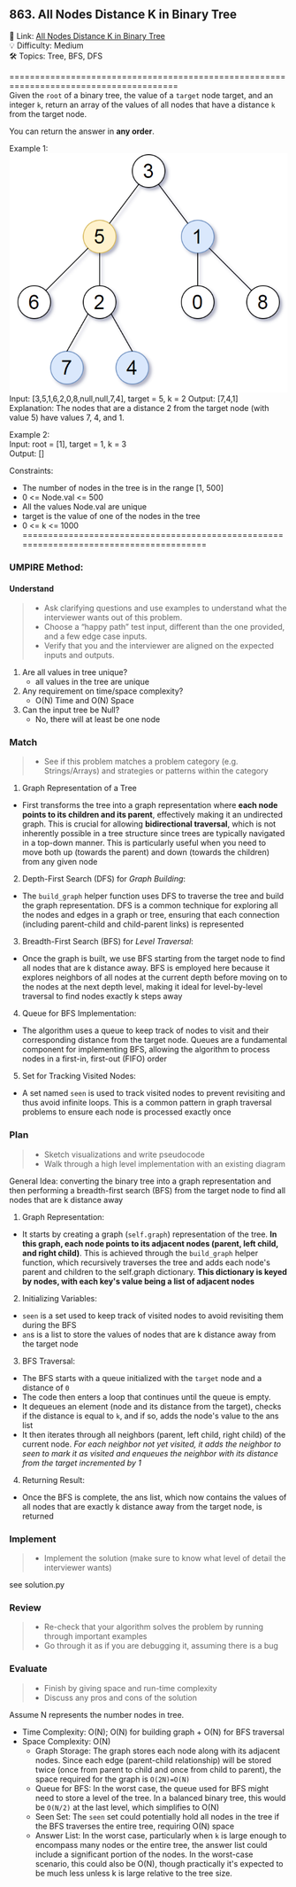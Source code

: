 ## 863. All Nodes Distance K in Binary Tree
🔗  Link: [All Nodes Distance K in Binary Tree](https://leetcode.com/problems/all-nodes-distance-k-in-binary-tree/description/)<br>
💡 Difficulty: Medium<br>
🛠️ Topics: Tree, BFS, DFS<br>

=======================================================================================<br>
Given the `root` of a binary tree, the value of a `target` node target, and an integer `k`, return an array of the values of all nodes that have a distance `k` from the target node.

You can return the answer in **any order**.<br>

Example 1:<br>
![img1](image.png)<br>
Input: [3,5,1,6,2,0,8,null,null,7,4], target = 5, k = 2
Output: [7,4,1]<br>
Explanation: The nodes that are a distance 2 from the target node (with value 5) have values 7, 4, and 1.<br>

Example 2:<br>
Input: root = [1], target = 1, k = 3<br>
Output: []<br>


Constraints:<br>
- The number of nodes in the tree is in the range [1, 500]
- 0 <= Node.val <= 500
- All the values Node.val are unique
- target is the value of one of the nodes in the tree
- 0 <= k <= 1000
=======================================================================================<br>
### UMPIRE Method:
#### Understand

> - Ask clarifying questions and use examples to understand what the interviewer wants out of this problem.
> - Choose a “happy path” test input, different than the one provided, and a few edge case inputs. 
> - Verify that you and the interviewer are aligned on the expected inputs and outputs.
1. Are all values in tree unique?
    - all values in the tree are unique
2. Any requirement on time/space complexity?
    - O(N) Time and O(N) Space
3. Can the input tree be Null?
    - No, there will at least be one node


### Match
> - See if this problem matches a problem category (e.g. Strings/Arrays) and strategies or patterns within the category


1. Graph Representation of a Tree
- First transforms the tree into a graph representation where **each node points to its children and its parent**, effectively making it an undirected graph. This is crucial for allowing **bidirectional traversal**, which is not inherently possible in a tree structure since trees are typically navigated in a top-down manner. This is particularly useful when you need to move both up (towards the parent) and down (towards the children) from any given node

2. Depth-First Search (DFS) for *Graph Building*: 
- The `build_graph` helper function uses DFS to traverse the tree and build the graph representation. DFS is a common technique for exploring all the nodes and edges in a graph or tree, ensuring that each connection (including parent-child and child-parent links) is represented

3. Breadth-First Search (BFS) for *Level Traversal*: 
- Once the graph is built, we use BFS starting from the target node to find all nodes that are k distance away. BFS is employed here because it explores neighbors of all nodes at the current depth before moving on to the nodes at the next depth level, making it ideal for level-by-level traversal to find nodes exactly k steps away

4. Queue for BFS Implementation: 
- The algorithm uses a queue to keep track of nodes to visit and their corresponding distance from the target node. Queues are a fundamental component for implementing BFS, allowing the algorithm to process nodes in a first-in, first-out (FIFO) order

5. Set for Tracking Visited Nodes: 
- A set named `seen` is used to track visited nodes to prevent revisiting and thus avoid infinite loops. This is a common pattern in graph traversal problems to ensure each node is processed exactly once



### Plan
> - Sketch visualizations and write pseudocode
> - Walk through a high level implementation with an existing diagram

General Idea: converting the binary tree into a graph representation and then performing a breadth-first search (BFS) from the target node to find all nodes that are k distance away

1. Graph Representation: 
- It starts by creating a graph (`self.graph`) representation of the tree. **In this graph, each node points to its adjacent nodes (parent, left child, and right child)**. This is achieved through the `build_graph` helper function, which recursively traverses the tree and adds each node's parent and children to the self.graph dictionary. **This dictionary is keyed by nodes, with each key's value being a list of adjacent nodes**

2. Initializing Variables:
- `seen` is a set used to keep track of visited nodes to avoid revisiting them during the BFS
- `an`s is a list to store the values of nodes that are k distance away from the target node

3. BFS Traversal:
- The BFS starts with a queue initialized with the `target` node and a distance of `0`
- The code then enters a loop that continues until the queue is empty.
- It dequeues an element (node and its distance from the target), checks if the distance is equal to `k`, and if so, adds the node's value to the ans list
- It then iterates through all neighbors (parent, left child, right child) of the current node. *For each neighbor not yet visited, it adds the neighbor to seen to mark it as visited and enqueues the neighbor with its distance from the target incremented by 1*

4. Returning Result: 
- Once the BFS is complete, the ans list, which now contains the values of all nodes that are exactly k distance away from the target node, is returned



### Implement
> - Implement the solution (make sure to know what level of detail the interviewer wants)

see solution.py

### Review
> - Re-check that your algorithm solves the problem by running through important examples
> - Go through it as if you are debugging it, assuming there is a bug
### Evaluate
> - Finish by giving space and run-time complexity
> - Discuss any pros and cons of the solution

Assume N represents the number nodes in tree.

- Time Complexity: O(N); O(N) for building graph + O(N) for BFS traversal
- Space Complexity: O(N)
    - Graph Storage: The graph stores each node along with its adjacent nodes. Since each edge (parent-child relationship) will be stored twice (once from parent to child and once from child to parent), the space required for the graph is `O(2N)=O(N)`
    - Queue for BFS: In the worst case, the queue used for BFS might need to store a level of the tree. In a balanced binary tree, this would be `O(N/2)` at the last level, which simplifies to O(N)
    - Seen Set: The `seen` set could potentially hold all nodes in the tree if the BFS traverses the entire tree, requiring O(N) space
    - Answer List: In the worst case, particularly when `k` is large enough to encompass many nodes or the entire tree, the answer list could include a significant portion of the nodes. In the worst-case scenario, this could also be O(N), though practically it's expected to be much less unless k is large relative to the tree size.
